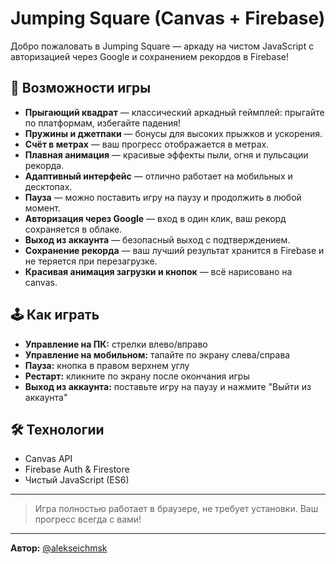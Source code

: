 # Jumping Square (Canvas + Firebase)

Добро пожаловать в Jumping Square — аркаду на чистом JavaScript с авторизацией через Google и сохранением рекордов в Firebase!

## 🚀 Возможности игры

- **Прыгающий квадрат** — классический аркадный геймплей: прыгайте по платформам, избегайте падения!
- **Пружины и джетпаки** — бонусы для высоких прыжков и ускорения.
- **Счёт в метрах** — ваш прогресс отображается в метрах.
- **Плавная анимация** — красивые эффекты пыли, огня и пульсации рекорда.
- **Адаптивный интерфейс** — отлично работает на мобильных и десктопах.
- **Пауза** — можно поставить игру на паузу и продолжить в любой момент.
- **Авторизация через Google** — вход в один клик, ваш рекорд сохраняется в облаке.
- **Выход из аккаунта** — безопасный выход с подтверждением.
- **Сохранение рекорда** — ваш лучший результат хранится в Firebase и не теряется при перезагрузке.
- **Красивая анимация загрузки и кнопок** — всё нарисовано на canvas.

## 🕹️ Как играть

- **Управление на ПК:** стрелки влево/вправо
- **Управление на мобильном:** тапайте по экрану слева/справа
- **Пауза:** кнопка в правом верхнем углу
- **Рестарт:** кликните по экрану после окончания игры
- **Выход из аккаунта:** поставьте игру на паузу и нажмите "Выйти из аккаунта"

## 🛠️ Технологии
- Canvas API
- Firebase Auth & Firestore
- Чистый JavaScript (ES6)

---

> Игра полностью работает в браузере, не требует установки. Ваш прогресс всегда с вами!

---

**Автор:** [@alekseichmsk](https://t.me/alekseichmsk) 